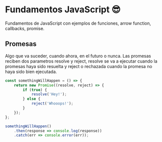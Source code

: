 # Fundamentos JavaScript 😎
Fundamentos de JavaScript con ejemplos de funciones, arrow function, callbacks, promise.

## Promesas
Algo que va suceder, cuando ahora, en el futuro o nunca. Las promesas reciben dos parametros resolve y reject, resolve se va a ejecutar cuando la promesas haya sido resuelta y reject o rechazada cuando la promesa no haya sido bien ejecutada.

```javascript
const somethingWillHappen = () => {
    return new Promise((resolve, reject) => {
        if (true) {
            resolve('Hey!');
        } else {
            reject('Whooops!');
        }
    });
};

somethingWillHappen()
    .then(response => console.log(response))
    .catch(err => console.error(err));
```
